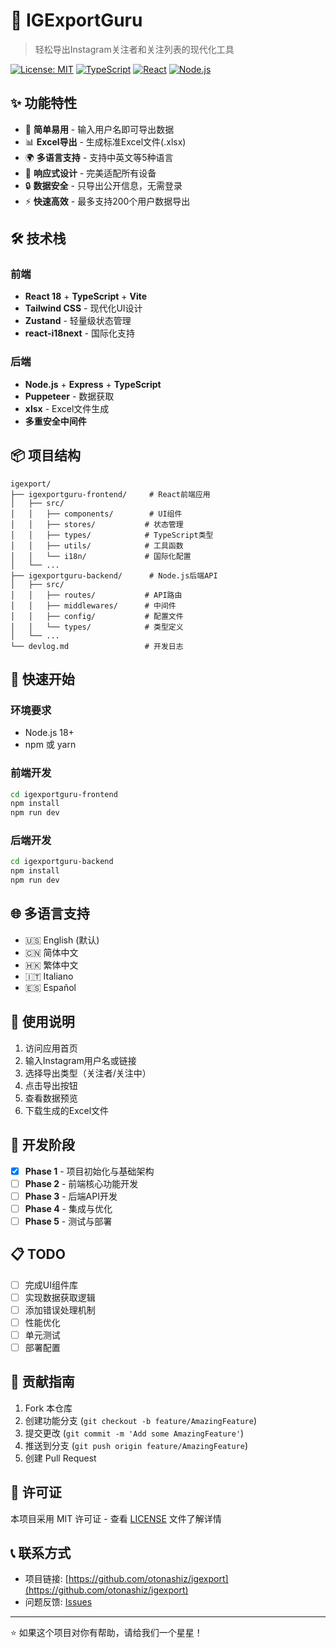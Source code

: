 # 🚀 IGExportGuru

> 轻松导出Instagram关注者和关注列表的现代化工具

[![License: MIT](https://img.shields.io/badge/License-MIT-yellow.svg)](https://opensource.org/licenses/MIT)
[![TypeScript](https://img.shields.io/badge/TypeScript-007ACC?logo=typescript&logoColor=white)](https://www.typescriptlang.org/)
[![React](https://img.shields.io/badge/React-20232A?logo=react&logoColor=61DAFB)](https://reactjs.org/)
[![Node.js](https://img.shields.io/badge/Node.js-43853D?logo=node.js&logoColor=white)](https://nodejs.org/)

## ✨ 功能特性

- 🎯 **简单易用** - 输入用户名即可导出数据
- 📊 **Excel导出** - 生成标准Excel文件(.xlsx)
- 🌍 **多语言支持** - 支持中英文等5种语言
- 📱 **响应式设计** - 完美适配所有设备
- 🔒 **数据安全** - 只导出公开信息，无需登录
- ⚡ **快速高效** - 最多支持200个用户数据导出

## 🛠️ 技术栈

### 前端
- **React 18** + **TypeScript** + **Vite**
- **Tailwind CSS** - 现代化UI设计
- **Zustand** - 轻量级状态管理
- **react-i18next** - 国际化支持

### 后端
- **Node.js** + **Express** + **TypeScript**
- **Puppeteer** - 数据获取
- **xlsx** - Excel文件生成
- **多重安全中间件**

## 📦 项目结构

```
igexport/
├── igexportguru-frontend/     # React前端应用
│   ├── src/
│   │   ├── components/        # UI组件
│   │   ├── stores/           # 状态管理
│   │   ├── types/            # TypeScript类型
│   │   ├── utils/            # 工具函数
│   │   └── i18n/             # 国际化配置
│   └── ...
├── igexportguru-backend/      # Node.js后端API
│   ├── src/
│   │   ├── routes/           # API路由
│   │   ├── middlewares/      # 中间件
│   │   ├── config/           # 配置文件
│   │   └── types/            # 类型定义
│   └── ...
└── devlog.md                 # 开发日志
```

## 🚀 快速开始

### 环境要求
- Node.js 18+
- npm 或 yarn

### 前端开发
```bash
cd igexportguru-frontend
npm install
npm run dev
```

### 后端开发
```bash
cd igexportguru-backend
npm install
npm run dev
```

## 🌐 多语言支持

- 🇺🇸 English (默认)
- 🇨🇳 简体中文
- 🇭🇰 繁体中文
- 🇮🇹 Italiano
- 🇪🇸 Español

## 📝 使用说明

1. 访问应用首页
2. 输入Instagram用户名或链接
3. 选择导出类型（关注者/关注中）
4. 点击导出按钮
5. 查看数据预览
6. 下载生成的Excel文件

## 🔧 开发阶段

- [x] **Phase 1** - 项目初始化与基础架构
- [ ] **Phase 2** - 前端核心功能开发
- [ ] **Phase 3** - 后端API开发
- [ ] **Phase 4** - 集成与优化
- [ ] **Phase 5** - 测试与部署

## 📋 TODO

- [ ] 完成UI组件库
- [ ] 实现数据获取逻辑
- [ ] 添加错误处理机制
- [ ] 性能优化
- [ ] 单元测试
- [ ] 部署配置

## 🤝 贡献指南

1. Fork 本仓库
2. 创建功能分支 (`git checkout -b feature/AmazingFeature`)
3. 提交更改 (`git commit -m 'Add some AmazingFeature'`)
4. 推送到分支 (`git push origin feature/AmazingFeature`)
5. 创建 Pull Request

## 📄 许可证

本项目采用 MIT 许可证 - 查看 [LICENSE](LICENSE) 文件了解详情

## 📞 联系方式

- 项目链接: [https://github.com/otonashiz/igexport](https://github.com/otonashiz/igexport)
- 问题反馈: [Issues](https://github.com/otonashiz/igexport/issues)

---

⭐ 如果这个项目对你有帮助，请给我们一个星星！ 